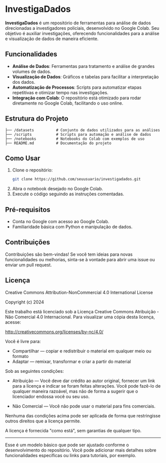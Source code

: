 # InvestigaDados

**InvestigaDados** é um repositório de ferramentas para análise de dados direcionadas a investigadores policiais, desenvolvido no Google Colab. Seu objetivo é auxiliar investigações, oferecendo funcionalidades para a análise e visualização de dados de maneira eficiente.

## Funcionalidades

- **Análise de Dados**: Ferramentas para tratamento e análise de grandes volumes de dados.
- **Visualização de Dados**: Gráficos e tabelas para facilitar a interpretação dos dados.
- **Automatização de Processos**: Scripts para automatizar etapas repetitivas e otimizar tempo nas investigações.
- **Integração com Colab**: O repositório está otimizado para rodar diretamente no Google Colab, facilitando o uso online.

## Estrutura do Projeto

```
├── /datasets          # Conjunto de dados utilizados para as análises
├── /scripts           # Scripts para automação e análise de dados
├── /notebooks         # Notebooks do Colab com exemplos de uso
├── README.md          # Documentação do projeto
```

## Como Usar

1. Clone o repositório:
    ```bash
    git clone https://github.com/seuusuario/investigadados.git
    ```
2. Abra o notebook desejado no Google Colab.
3. Execute o código seguindo as instruções comentadas.

## Pré-requisitos

- Conta no Google com acesso ao Google Colab.
- Familiaridade básica com Python e manipulação de dados.

## Contribuições

Contribuições são bem-vindas! Se você tem ideias para novas funcionalidades ou melhorias, sinta-se à vontade para abrir uma issue ou enviar um pull request.

## Licença

Creative Commons Attribution-NonCommercial 4.0 International License

Copyright (c) 2024

Este trabalho está licenciado sob a Licença Creative Commons Atribuição - Não Comercial 4.0 Internacional. Para visualizar uma cópia desta licença, acesse:

http://creativecommons.org/licenses/by-nc/4.0/

Você é livre para:

- Compartilhar — copiar e redistribuir o material em qualquer meio ou formato
- Adaptar — remixar, transformar e criar a partir do material

Sob as seguintes condições:

- Atribuição — Você deve dar crédito ao autor original, fornecer um link para a licença e indicar se foram feitas alterações. Você pode fazê-lo de qualquer maneira razoável, mas não de forma a sugerir que o licenciador endossa você ou seu uso.

- Não Comercial — Você não pode usar o material para fins comerciais.

Nenhuma das condições acima pode ser aplicada de forma que restringisse outros direitos que a licença permite.

A licença é fornecida "como está", sem garantias de qualquer tipo.

---

Esse é um modelo básico que pode ser ajustado conforme o desenvolvimento do repositório. Você pode adicionar mais detalhes sobre funcionalidades específicas ou links para tutoriais, por exemplo.
